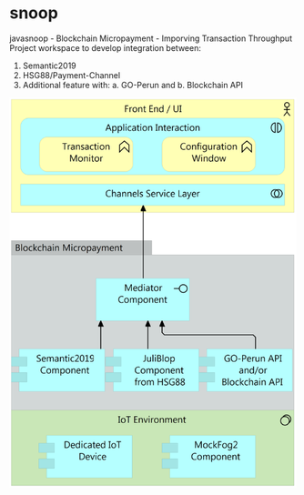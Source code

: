 # snoop
javasnoop - Blockchain Micropayment - Imporving Transaction Throughput
Project workspace to develop integration between:
1. Semantic2019
2. HSG88/Payment-Channel
3. Additional feature with:
a. GO-Perun and 
b. Blockchain API

![Blop Integration View](docs/blops-integration-v2.png?raw=true "Integration View")
